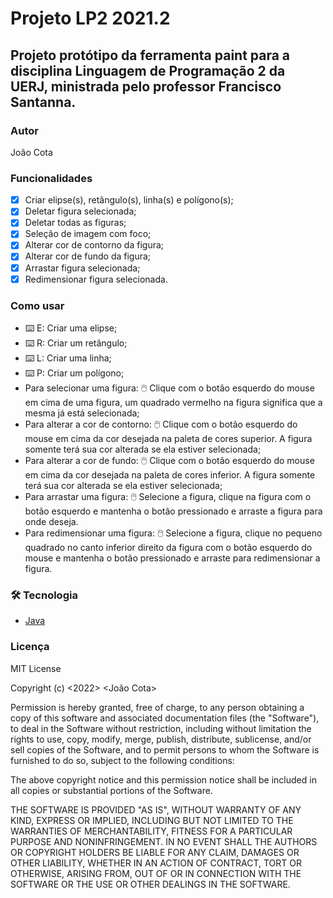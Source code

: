 # Projeto LP2 2021.2

## Projeto protótipo da ferramenta paint para a disciplina Linguagem de Programação 2 da UERJ, ministrada pelo professor Francisco Santanna.

### Autor 

João Cota

### Funcionalidades

- [x] Criar elipse(s), retângulo(s), linha(s) e polígono(s);
- [x] Deletar figura selecionada;
- [x] Deletar todas as figuras;
- [x] Seleção de imagem com foco;
- [x] Alterar cor de contorno da figura;
- [x] Alterar cor de fundo da figura;
- [x] Arrastar figura selecionada;
- [x] Redimensionar figura selecionada.

### Como usar

- :keyboard: E: Criar uma elipse;
- :keyboard: R: Criar um retângulo;
- :keyboard: L: Criar uma linha;
- :keyboard: P: Criar um polígono;
- Para selecionar uma figura: :computer_mouse: Clique com o botão esquerdo do mouse em cima de uma figura, um quadrado vermelho na figura significa que a mesma já está selecionada;
- Para alterar a cor de contorno: :computer_mouse: Clique com o botão esquerdo do mouse em cima da cor desejada na paleta de cores superior. A figura somente terá sua cor alterada se ela estiver selecionada;
- Para alterar a cor de fundo: :computer_mouse: Clique com o botão esquerdo do mouse em cima da cor desejada na paleta de cores inferior. A figura somente terá sua cor alterada se ela estiver selecionada;
- Para arrastar uma figura: :computer_mouse: Selecione a figura, clique na figura com o botão esquerdo e mantenha o botão pressionado e arraste a figura para onde deseja.
- Para redimensionar uma figura: :computer_mouse: Selecione a figura, clique no pequeno quadrado no canto inferior direito da figura com o botão esquerdo do mouse e mantenha o botão pressionado e arraste para redimensionar a figura.

### 🛠 Tecnologia

- [Java](https://www.oracle.com/java/technologies/downloads/)

### Licença

MIT License

Copyright (c) <2022> <João Cota>

Permission is hereby granted, free of charge, to any person obtaining a copy
of this software and associated documentation files (the "Software"), to deal
in the Software without restriction, including without limitation the rights
to use, copy, modify, merge, publish, distribute, sublicense, and/or sell
copies of the Software, and to permit persons to whom the Software is
furnished to do so, subject to the following conditions:

The above copyright notice and this permission notice shall be included in all
copies or substantial portions of the Software.

THE SOFTWARE IS PROVIDED "AS IS", WITHOUT WARRANTY OF ANY KIND, EXPRESS OR
IMPLIED, INCLUDING BUT NOT LIMITED TO THE WARRANTIES OF MERCHANTABILITY,
FITNESS FOR A PARTICULAR PURPOSE AND NONINFRINGEMENT. IN NO EVENT SHALL THE
AUTHORS OR COPYRIGHT HOLDERS BE LIABLE FOR ANY CLAIM, DAMAGES OR OTHER
LIABILITY, WHETHER IN AN ACTION OF CONTRACT, TORT OR OTHERWISE, ARISING FROM,
OUT OF OR IN CONNECTION WITH THE SOFTWARE OR THE USE OR OTHER DEALINGS IN THE
SOFTWARE.
